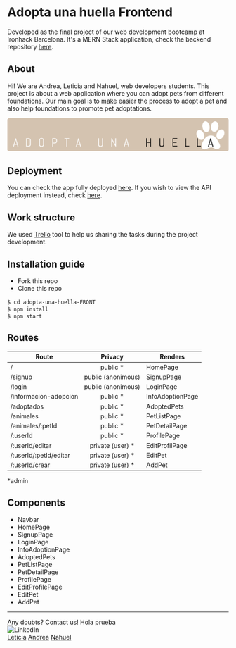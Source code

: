 # Adopta una huella Frontend

Developed as the final project of our web development bootcamp at Ironhack Barcelona. It's a MERN Stack application, check the backend repository [here](https://github.com/AndreaAlarcon99/adopta-una-huella-BACK).

## About

Hi! We are Andrea, Leticia and Nahuel, web developers students. This project is about a web application where you can adopt pets from different foundations. Our main goal is to make easier the process to adopt a pet and also help foundations to promote pet adoptations.

![Project logo.](/public/Huella.png "Project logo.")

## Deployment

You can check the app fully deployed [here](https://herokuapp.com/). If you wish to view the API deployment instead, check [here](https://herokuapp.com/api/).

## Work structure

We used [Trello](https://trello.com/b/Qbeckzgi) tool to help us sharing the tasks during the project development.

## Installation guide

- Fork this repo
- Clone this repo

```shell
$ cd adopta-una-huella-FRONT
$ npm install
$ npm start
```

## Routes

| Route                  |      Privacy       | Renders          |
| ---------------------- | :----------------: | ---------------- |
| /                      |     public \*      | HomePage         |
| /signup                | public (anonimous) | SignupPage       |
| /login                 | public (anonimous) | LoginPage        |
| /informacion-adopcion  |     public \*      | InfoAdoptionPage |
| /adoptados             |     public \*      | AdoptedPets      |
| /animales              |     public \*      | PetListPage      |
| /animales/:petId       |     public \*      | PetDetailPage    |
| /:userId               |     public \*      | ProfilePage      |
| /:userId/editar        | private (user) \*  | EditProfilPage   |
| /:userId/:petId/editar | private (user) \*  | EditPet          |
| /:userId/crear         | private (user) \*  | AddPet           |

\*admin

## Components

- Navbar
- HomePage
- SignupPage
- LoginPage
- InfoAdoptionPage
- AdoptedPets
- PetListPage
- PetDetailPage
- ProfilePage
- EditProfilePage
- EditPet
- AddPet

---

Any doubts? Contact us!
Hola prueba
<br>
<img width="20px" src="https://simpleicons.now.sh/linkedin/495f7e" alt="LinkedIn" />
</br>
<a href="https://www.linkedin.com/in/leticiasantospoveda/">Leticia</a>
<a href="https://www.linkedin.com/in/andreaalarconvaldes/">Andrea</a>
<a href="https://www.linkedin.com/in/angelnahuelciminialvarez/">Nahuel</a>
